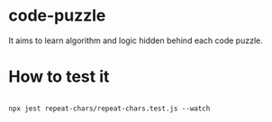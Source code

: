# code-puzzle
It aims to learn algorithm and logic hidden behind each code puzzle.

# How to test it
```

npx jest repeat-chars/repeat-chars.test.js --watch

```
